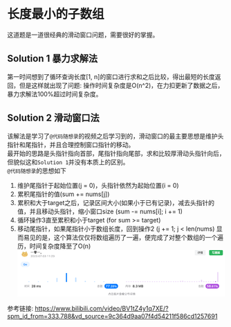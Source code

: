 # 长度最小的子数组
这道题是一道很经典的滑动窗口问题，需要很好的掌握。
## Solution 1 暴力求解法
第一时间想到了循环查询长度[1, n]的窗口进行求和之后比较，得出最短的长度返回，但是这样就出现了问题: 操作时间复杂度是O(n^2)，在力扣更新了数据之后，暴力求解法100%超过时间复杂度。

## Solution 2 滑动窗口法
该解法是学习了`@代码随想录`的视频之后学习到的，滑动窗口的最主要思想是维护头指针和尾指针，并且合理控制窗口指针的移动。  
最开始的思路是头指针指向首部，尾指针指向尾部，求和比较厚滑动头指针向后，但貌似这和`Solution 1`并没有本质上的区别。  
`@代码随想录`的思想如下
1. 维护尾指针于起始位置(j = 0)，头指针依然为起始位置(i = 0)
2. 累积尾指针的值(sum += nums[j])
3. 累积和大于target之后，记录区间大小(如果小于已有记录)，减去头指针的值，并且移动头指针，缩小窗口size (sum -= nums[i]; i += 1)
4. 循环操作3直至累积和小于target (for sum >= target)
5. 移动尾指针，如果尾指针小于数组长度，回到操作2 (j += 1; j < len(nums)
显而易见的是，这个算法仅仅将数组遍历了一遍，便完成了对整个数组的一个遍历，时间复杂度降至了O(n)
![img.png](img.png)  

参考链接: https://www.bilibili.com/video/BV1tZ4y1q7XE/?spm_id_from=333.788&vd_source=9c364d9aa07f4d54211f586cd1257691